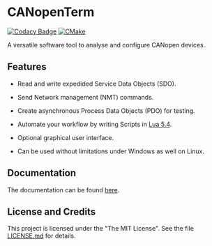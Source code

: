 # CANopenTerm

[![Codacy Badge](https://app.codacy.com/project/badge/Grade/7a21b716448541289bb0b83b8bec7289)](https://www.codacy.com/gh/mupfdev/CANopenTerm/dashboard?utm_source=github.com&amp;utm_medium=referral&amp;utm_content=mupfdev/CANopenTerm&amp;utm_campaign=Badge_Grade)
[![CMake](https://github.com/mupfdev/CANopenTerm/actions/workflows/cmake.yml/badge.svg)](https://github.com/mupfdev/CANopenTerm/actions/workflows/cmake.yml)

A versatile software tool to analyse and configure CANopen devices.

## Features

- Read and write expedided Service Data Objects (SDO).

- Send Network management (NMT) commands.

- Create asynchronous Process Data Objects (PDO) for testing.

- Automate your workflow by writing Scripts in [Lua
  5.4](https://www.lua.org/manual/5.4/).

- Optional graphical user interface.

- Can be used without limitations under Windows as well on Linux.

## Documentation

The documentation can be found [here](https://mupfdev.github.io/CANopenTerm).

## License and Credits

This project is licensed under the "The MIT License".  See the file
[LICENSE.md](LICENSE.md) for details.
